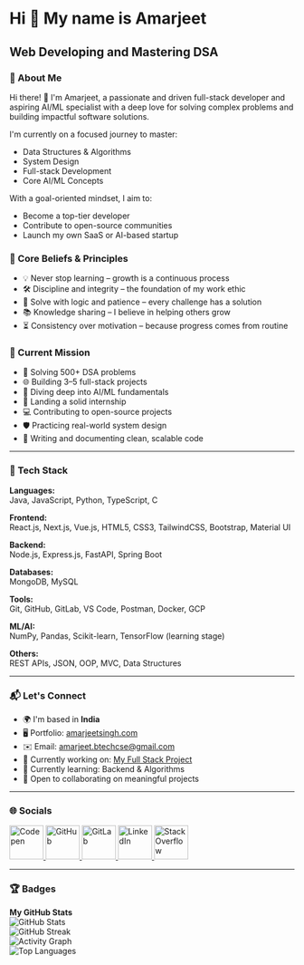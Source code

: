 # Hi 👋 My name is Amarjeet

## Web Developing and Mastering DSA

### 🚀 About Me  
Hi there! 👋 I'm Amarjeet, a passionate and driven full-stack developer and aspiring AI/ML specialist with a deep love for solving complex problems and building impactful software solutions.

I'm currently on a focused journey to master:
- Data Structures & Algorithms  
- System Design  
- Full-stack Development  
- Core AI/ML Concepts  

With a goal-oriented mindset, I aim to:
- Become a top-tier developer  
- Contribute to open-source communities  
- Launch my own SaaS or AI-based startup  

### 🧠 Core Beliefs & Principles
- 💡 Never stop learning – growth is a continuous process  
- 🛠️ Discipline and integrity – the foundation of my work ethic  
- 🧩 Solve with logic and patience – every challenge has a solution  
- 📚 Knowledge sharing – I believe in helping others grow  
- ⏳ Consistency over motivation – because progress comes from routine  

### 🎯 Current Mission
- 🔁 Solving 500+ DSA problems  
- 🌐 Building 3–5 full-stack projects  
- 🤖 Diving deep into AI/ML fundamentals  
- 🎯 Landing a solid internship  
- 💻 Contributing to open-source projects  
- 🛡️ Practicing real-world system design  
- 📝 Writing and documenting clean, scalable code  

---

### 🧰 Tech Stack

**Languages:**  
Java, JavaScript, Python, TypeScript, C

**Frontend:**  
React.js, Next.js, Vue.js, HTML5, CSS3, TailwindCSS, Bootstrap, Material UI

**Backend:**  
Node.js, Express.js, FastAPI, Spring Boot

**Databases:**  
MongoDB, MySQL

**Tools:**  
Git, GitHub, GitLab, VS Code, Postman, Docker, GCP

**ML/AI:**  
NumPy, Pandas, Scikit-learn, TensorFlow (learning stage)

**Others:**  
REST APIs, JSON, OOP, MVC, Data Structures

---

### 📬 Let's Connect

- 🌍 I'm based in **India**  
- 🖥️ Portfolio: [amarjeetsingh.com](http://amarjeetsingh.com)  
- ✉️ Email: [amarjeet.btechcse@gmail.com](mailto:amarjeet.btechcse@gmail.com)  
- 🚀 Currently working on: [My Full Stack Project](http://airbnb.com)  
- 🧠 Currently learning: Backend & Algorithms  
- 🤝 Open to collaborating on meaningful projects  

---

### 🌐 Socials

<a href="https://codepen.io/Amarjeet-the-decoder" target="_blank">
  <img src="https://raw.githubusercontent.com/danielcranney/readme-generator/main/public/icons/socials/codepen.svg" alt="Codepen" width="60" height="60"/>
</a>
<a href="https://github.com/Amarjeetbtechcse" target="_blank">
  <img src="https://raw.githubusercontent.com/danielcranney/readme-generator/main/public/icons/socials/github.svg" alt="GitHub" width="60" height="60"/>
</a>
<a href="https://gitlab.com/Amarjeetbtechcse" target="_blank">
  <img src="https://raw.githubusercontent.com/danielcranney/readme-generator/main/public/icons/socials/gitlab.svg" alt="GitLab" width="60" height="60"/>
</a>
<a href="https://linkedin.com/in/amarjeetbtechcse" target="_blank">
  <img src="https://raw.githubusercontent.com/danielcranney/readme-generator/main/public/icons/socials/linkedin.svg" alt="LinkedIn" width="60" height="60"/>
</a>
<a href="https://stackoverflow.com/users/30241858/amarjeet" target="_blank">
  <img src="https://raw.githubusercontent.com/danielcranney/readme-generator/main/public/icons/socials/stackoverflow.svg" alt="StackOverflow" width="60" height="60"/>
</a>

---

### 🏆 Badges

**My GitHub Stats**  
![GitHub Stats](https://github-readme-stats.vercel.app/api?username=Amarjeetbtechcse&show_icons=true&hide=prs,issues&count_private=true&title_color=ef4444&text_color=facc15&icon_color=a855f7&bg_color=1e3a8a&hide_border=true)  
![GitHub Streak](https://github-readme-streak-stats.herokuapp.com/?user=Amarjeetbtechcse&stroke=facc15&background=1e3a8a&ring=ef4444&fire=ef4444&currStreakNum=facc15&currStreakLabel=ef4444&sideNums=facc15&sideLabels=facc15&dates=facc15&hide_border=true)  
![Activity Graph](https://github-readme-activity-graph.cyclic.app/graph?username=Amarjeetbtechcse&bg_color=1e3a8a&color=facc15&line=a855f7&point=facc15&area_color=1e3a8a&area=true&hide_border=true&custom_title=GitHub%20Commits%20Graph)  
![Top Languages](https://github-readme-stats.vercel.app/api/top-langs/?username=Amarjeetbtechcse&langs_count=10&title_color=ef4444&text_color=facc15&icon_color=a855f7&bg_color=1e3a8a&hide_border=true&locale=en&custom_title=Top%20Languages)
